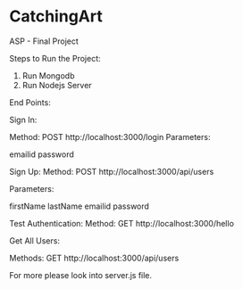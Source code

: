 # CatchingArt
ASP - Final Project 

Steps to Run the Project: 

1. Run Mongodb 
2. Run Nodejs Server 

End Points: 

Sign In: 

Method: POST
http://localhost:3000/login
Parameters: 

emailid
password

Sign Up:
Method: POST
http://localhost:3000/api/users

Parameters:

firstName
lastName
emailid
password

Test Authentication:
Method: GET
http://localhost:3000/hello

Get All Users:

Methods: GET
http://localhost:3000/api/users


For more please look into server.js file. 

